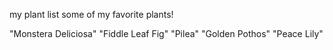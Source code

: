 my plant list
some of my favorite plants!

"Monstera Deliciosa"
"Fiddle Leaf Fig"
"Pilea"
"Golden Pothos"
"Peace Lily"
